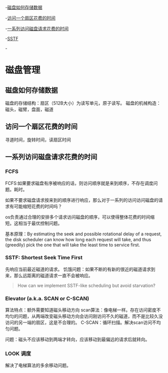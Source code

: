-[磁盘如何存储数据](#how-do-modern-hard-disk-drives-store-data)

-[访问一个扇区花费的时间](#访问一个扇区花费的时间)

-[一系列访问磁盘请求花费的时间](#一系列访问磁盘请求花费的时间)

-[SSTF](#sstf-shortest-seek-time-first)

-[](#elevator-aka-scan-or-c-scan)
# 磁盘管理

## 磁盘如何存储数据
磁盘的存储结构：扇区（512B大小）为读写单元，原子读写。
磁盘的机械构造：磁头，磁臂，盘面，磁道

## 访问一个扇区花费的时间
寻道时间，旋转时间，读扇区时间

## 一系列访问磁盘请求花费的时间
### FCFS
FCFS:如果要求磁盘有序被响应的话，则访问顺序就是来到顺序，不存在调度问题。耗时。


如果不要求磁盘请求按来到的顺序进行响应，那么对于一系列的访问访问磁盘的请求有可能缩短花费的时间吗？

os负责通过合理的安排多个请求访问磁盘的顺序，可以使得整体花费的时间缩短。这相当于最优控制问题。

基本原理：By estimating the seek and possible rotational delay of a request, the disk scheduler can know how long
each request will take, and thus (greedily) pick the one that will take the
least time to service first. 

### SSTF: Shortest Seek Time First
先响应当前最近磁道的请求。
饥饿问题：如果不断的有新的很近的磁道请求到来，那么远距离的磁道请求一直不会被响应。

> How can we implement SSTF-like scheduling but avoid starvation?

### Elevator (a.k.a. SCAN or C-SCAN)
算法特点：额外需要知道磁头移动方向
scan算法：像电梯一样。存在访问密度不均匀的问题，从两端改变磁头移动方向会访问刚访问不久的磁道，而不是比较久没访问的另一端的扇区，这是不合理的。
C-SCAN：循环扫描。解决scan访问不均匀问题。

问题：磁头不应该移动到两端才转向，应该移动到最偏远的请求后就转向。

### LOOK 调度
解决了电梯算法的多余移动问题。